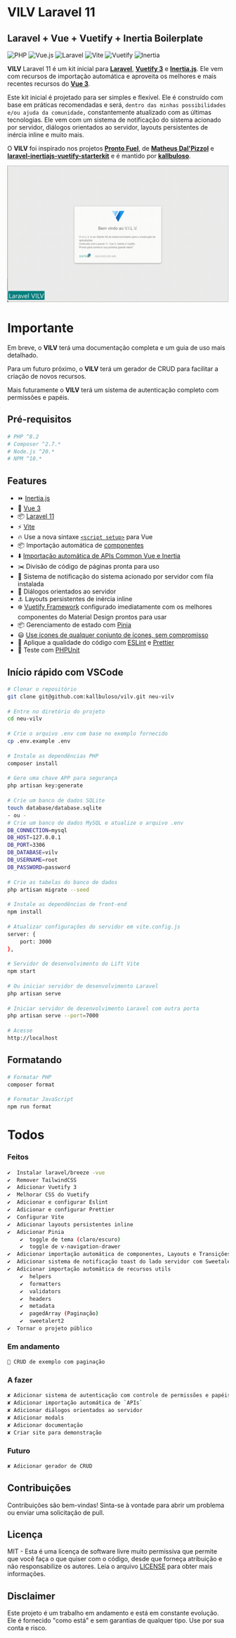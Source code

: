 # **VILV Laravel 11**
## Laravel + Vue + Vuetify + Inertia Boilerplate

![PHP](https://img.shields.io/badge/php-^8.2-%23777BB4.svg?style=for-the-badge&logo=php&logoColor==%234FC08D)
![Vue.js](https://img.shields.io/badge/vuejs-^3.4.x-%2335495e.svg?style=for-the-badge&logo=vuedotjs&logoColor=%234FC08D)
![Laravel](https://img.shields.io/badge/laravel-^11.x-%23FF2D20.svg?style=for-the-badge&logo=laravel&logoColor==%234FC08D)
![Vite](https://img.shields.io/badge/vite-^5.0.x-%23646CFF.svg?style=for-the-badge&logo=vite&logoColor==%234FC08D)
![Vuetify](https://img.shields.io/badge/Vuetify-^3.5.x-16B7FB.svg?style=for-the-badge&logo=vuetify&logoColor==%234FC08D)
![Inertia](https://img.shields.io/badge/Inertia-^1.0.x-8569ec?style=for-the-badge&logo=Inertia&logoColor==%234FC08D)

**VILV** Laravel 11 é um kit inicial para [**Laravel**](https://laravel.com/), [**Vuetify 3**](https://vuetify.vom/) e [**Inertia.js**](https://inertiajs.com/). Ele vem com recursos de importação automática e aproveita os melhores e mais recentes recursos do [**Vue 3**](https://vuejs.org/).

Este kit inicial é projetado para ser simples e flexível. Ele é construído com base em práticas recomendadas e será, `dentro das minhas possibilidades e/ou ajuda da comunidade,` constantemente atualizado com as últimas tecnologias. Ele vem com um sistema de notificação do sistema acionado por servidor, diálogos orientados ao servidor, layouts persistentes de inércia inline e muito mais.

O **VILV** foi inspirado nos projetos [**Pronto Fuel**](https://github.com/prontostack/pronto-fuel), de [**Matheus Dal'Pizzol**](https://github.com/MtDalPizzol) e [**laravel-inertiajs-vuetify-starterkit**](https://github.com/ahmadfaizk/laravel-inertiajs-vuetify-starterkit) e é mantido por [**kallbuloso**](https://github.com/kallbuloso).

![image](./resources/Docs/Last_VILV.gif)

# Importante
Em breve, o **VILV** terá uma documentação completa e um guia de uso mais detalhado.

Para um futuro próximo, o **VILV** terá um gerador de CRUD para facilitar a criação de novos recursos.

Mais futuramente o **VILV** terá um sistema de autenticação completo com permissões e papéis.

## Pré-requisitos

```bash
# PHP ^8.2
# Composer ^2.7.*
# Node.js ^20.*
# NPM ^10.*
```

## Features

- ⏩ [Inertia.js](https://inertiajs.com/)
- 🔰 [Vue 3](https://github.com/vuejs/core)
- 📦 [Laravel 11](https://laravel.com/)
- ⚡️ [Vite](https://vitejs.dev/)
- 🔥 Use a nova sintaxe [`<script setup>`](https://github.com/vuejs/rfcs/pull/227) para Vue
- 📦 Importação automática de [componentes](https://github.com/antfu/unplugin-vue-components)
- ⬇️ [Importação automática de APIs Common Vue e Inertia](https://github.com/antfu/unplugin-auto-import)
- ✂️ Divisão de código de páginas pronta para uso
- 🔔 Sistema de notificação do sistema acionado por servidor com fila instalada
- 💬 Diálogos orientados ao servidor
- ⚓ Layouts persistentes de inércia inline
- ❄️ [Vuetify Framework](https://vuetify.vom/) configurado imediatamente com os melhores componentes do Material Design prontos para usar
- 📦 Gerenciamento de estado com [Pinia](https://github.com/vuejs/pinia)
- 😃 [Use ícones de qualquer conjunto de ícones, sem compromisso](https://github.com/antfu/unplugin-icons)
- 👮 Aplique a qualidade do código com [ESLint](https://eslint.org/) e [Prettier](https://prettier.io)
- 🚨 Teste com [PHPUnit](https://phpunit.de/)

## Início rápido com VSCode

```bash
# Clonar o repositório
git clone git@github.com:kallbuloso/vilv.git neu-vilv

# Entre no diretório do projeto
cd neu-vilv

# Crie o arquivo .env com base no exemplo fornecido
cp .env.example .env

# Instale as dependências PHP
composer install

# Gere uma chave APP para segurança
php artisan key:generate

# Crie um banco de dados SQLite
touch database/database.sqlite
- ou -
# Crie um banco de dados MySQL e atualize o arquivo .env
DB_CONNECTION=mysql
DB_HOST=127.0.0.1
DB_PORT=3306
DB_DATABASE=vilv
DB_USERNAME=root
DB_PASSWORD=password

# Crie as tabelas do banco de dados
php artisan migrate --seed

# Instale as dependências de front-end
npm install

# Atualizar configurações do servidor em vite.config.js
server: {
    port: 3000
},

# Servidor de desenvolvimento do Lift Vite
npm start

# Ou iniciar servidor de desenvolvimento Laravel
php artisan serve

# Iniciar servidor de desenvolvimento Laravel com outra porta
php artisan serve --port=7000

# Acesse 
http://localhost
```

## Formatando

```bash
# Formatar PHP
composer format

# Formatar JavaScript
npm run format
```
# Todos
### Feitos
```bash
✔  Instalar laravel/breeze -vue
✔  Remover TailwindCSS
✔  Adicionar Vuetify 3
✔  Melhorar CSS do Vuetify
✔  Adicionar e configurar Eslint
✔  Adicionar e configurar Prettier
✔  Configurar Vite
✔  Adicionar layouts persistentes inline
✔  Adicionar Pinia
    ✔  toggle de tema (claro/escuro)
    ✔  toggle de v-navigation-drawer
✔  Adicionar importação automática de componentes, Layouts e Transições
✔  Adicionar sistema de notificação toast do lado servidor com Sweetalert2
✔  Adicionar importação automática de recursos utils
    ✔  helpers
    ✔  formatters
    ✔  validators
    ✔  headers
    ✔  metadata
    ✔  pagedArray (Paginação)
    ✔  sweetalert2
✔  Tornar o projeto público
```
### Em andamento
```bash
🚧 CRUD de exemplo com paginação
```
### A fazer
```bash
✘ Adicionar sistema de autenticação com controle de permissões e papéis
✘ Adicionar importação automática de `APIs`
✘ Adicionar diálogos orientados ao servidor
✘ Adicionar modals
✘ Adicionar documentação
✘ Criar site para demonstração
```
### Futuro
```bash
✘ Adicionar gerador de CRUD
```

## Contribuições
Contribuições são bem-vindas! Sinta-se à vontade para abrir um problema ou enviar uma solicitação de pull.

## Licença
MIT - Esta é uma licença de software livre muito permissiva que permite que você faça o que quiser com o código, desde que forneça atribuição e não responsabilize os autores. Leia o arquivo [LICENSE](License) para obter mais informações.

## Disclaimer
Este projeto é um trabalho em andamento e está em constante evolução. Ele é fornecido "como está" e sem garantias de qualquer tipo. Use por sua conta e risco.
